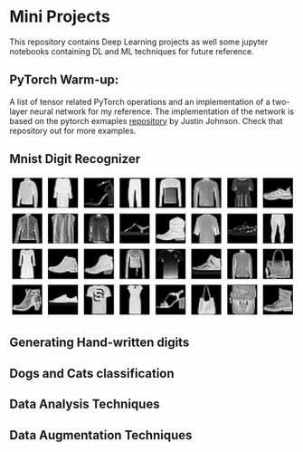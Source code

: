 # Mini Projects

This repository contains Deep Learning projects as well some jupyter notebooks containing DL and ML techniques for future reference.

## PyTorch Warm-up:
A list of tensor related PyTorch operations and an implementation of a two-layer neural network for my reference. The implementation of the network is based on the pytorch exmaples [repository](https://github.com/jcjohnson/pytorch-examples) by Justin Johnson. Check that repository out for more examples.

## Mnist Digit Recognizer

![Mnist Image](https://github.com/ammalik221/Mini-Projects/blob/master/images/fashion_mnist.png)

## Generating Hand-written digits

## Dogs and Cats classification

## Data Analysis Techniques

## Data Augmentation Techniques
